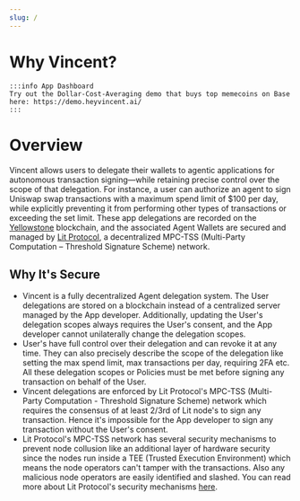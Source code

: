 ```yaml
---
slug: /
---
```


# Why Vincent?

	:::info App Dashboard
	Try out the Dollar-Cost-Averaging demo that buys top memecoins on Base here: https://demo.heyvincent.ai/
	:::

# Overview

Vincent allows users to delegate their wallets to agentic applications for autonomous transaction signing—while retaining precise control over the scope of that delegation. For instance, a user can authorize an agent to sign Uniswap swap transactions with a maximum spend limit of $100 per day, while explicitly preventing it from performing other types of transactions or exceeding the set limit. These app delegations are recorded on the [Yellowstone](https://developer.litprotocol.com/connecting-to-a-lit-network/lit-blockchains/chronicle-yellowstone) blockchain, and the associated Agent Wallets are secured and managed by [Lit Protocol](https://developer.litprotocol.com/), a decentralized MPC-TSS (Multi-Party Computation – Threshold Signature Scheme) network.

## Why It's Secure

* Vincent is a fully decentralized Agent delegation system. The User delegations are stored on a blockchain instead of a centralized server managed by the App developer. Additionally, updating the User's delegation scopes always requires the User's consent, and the App developer cannot unilaterally change the delegation scopes.
* User's have full control over their delegation and can revoke it at any time. They can also precisely describe the scope of the delegation like setting the max spend limit, max transactions per day, requiring 2FA etc. All these delegation scopes or Policies must be met before signing any transaction on behalf of the User.
* Vincent delegations are enforced by Lit Protocol's MPC-TSS (Multi-Party Computation - Threshold Signature Scheme) network which requires the consensus of at least 2/3rd of Lit node's to sign any transaction. Hence it's impossible for the App developer to sign any transaction without the User's consent.
* Lit Protocol's MPC-TSS network has several security mechanisms to prevent node collusion like an additional layer of hardware security since the nodes run inside a TEE (Trusted Execution Environment) which means the node operators can't tamper with the transactions. Also any malicious node operators are easily identified and slashed. You can read more about Lit Protocol's security mechanisms [here](https://developer.litprotocol.com/security/introduction).
